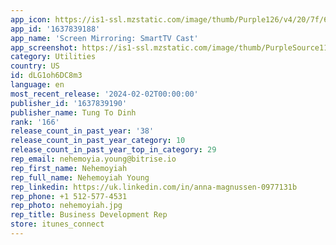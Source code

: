 ```yaml
---
app_icon: https://is1-ssl.mzstatic.com/image/thumb/Purple126/v4/20/7f/63/207f6357-42fa-ba72-3a86-33959e91e1e6/AppIcon-0-0-1x_U007ephone-0-0-85-220.png/1024x1024bb.png
app_id: '1637839188'
app_name: 'Screen Mirroring: SmartTV Cast'
app_screenshot: https://is1-ssl.mzstatic.com/image/thumb/PurpleSource116/v4/63/a3/55/63a355eb-50d4-d788-cef7-cbb95a8b24d7/861d370b-15cc-4cf0-8a1b-ddf22b149d44_Cast_SmartTV_V2_6.5_-_US_SS1.png/1242x2688bb.png
category: Utilities
country: US
id: dLG1oh6DC8m3
language: en
most_recent_release: '2024-02-02T00:00:00'
publisher_id: '1637839190'
publisher_name: Tung To Dinh
rank: '166'
release_count_in_past_year: '38'
release_count_in_past_year_category: 10
release_count_in_past_year_top_in_category: 29
rep_email: nehemoyia.young@bitrise.io
rep_first_name: Nehemoyiah
rep_full_name: Nehemoyiah Young
rep_linkedin: https://uk.linkedin.com/in/anna-magnussen-0977131b
rep_phone: +1 512-577-4531
rep_photo: nehemoyiah.jpg
rep_title: Business Development Rep
store: itunes_connect
---
```

